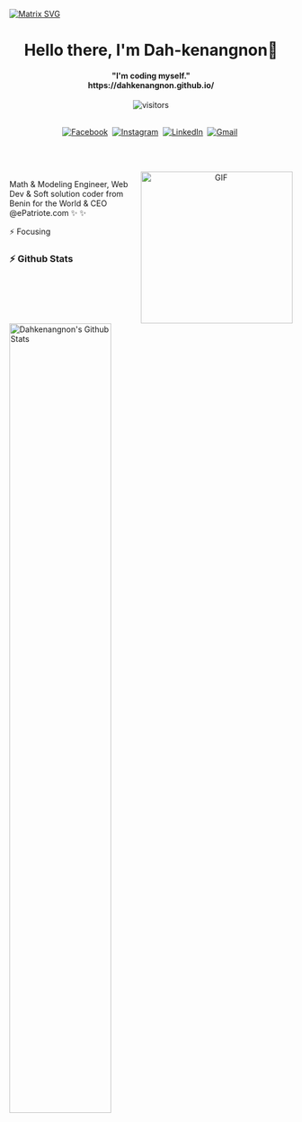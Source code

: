   [![Matrix SVG](https://raw.githubusercontent.com/rodrigograca31/rodrigograca31/master/matrix.svg)](https://www.youtube.com/Dahkenangnon) 
<p>
  <h1 align="center"><b>Hello there, I'm Dah-kenangnon👋</b></h1>
</p>

<p align="center">
  <h4 align="center"><b>"I'm coding myself."</b><br> https://dahkenangnon.github.io/</h4>
 
</p>

<p align="center">
    <img align="center" alt="visitors" src="https://gpvc.arturio.dev/Dahkenangnon" />
</p>

<p align="center">
<br>
<a href="https://web.facebook.com/profile.php?id=100006288829164"><img src="https://img.shields.io/badge/facebook-%231877F2.svg?&style=for-the-badge&logo=facebook&logoColor=white" alt="Facebook" /></a>&nbsp;
<a href="https://instagram.com/epatriote"><img src="https://img.shields.io/badge/instagram-%23E4405F.svg?&style=for-the-badge&logo=instagram&logoColor=white" alt="Instagram" /></a>&nbsp;
<a href="https://www.youtube.com/Dahkenangnon"><img src="https://img.shields.io/badge/youtube-%230077B5.svg?&style=for-the-badge&logo=youtube&logoColor=red" alt="LinkedIn" /></a>&nbsp;
<a href="mailto:dah.kenangnon@gmail.com?subject=Yo+Dah+kenangnon"><img src="https://img.shields.io/badge/gmail-%23D14836.svg?&style=for-the-badge&logo=gmail&logoColor=white" alt="Gmail"/></a>&nbsp;
</p>

<br>

<p align="center">
<br>
<img align="right" height="270px" alt="GIF" src="https://avatars2.githubusercontent.com/u/57219141?s=460&u=f0fb10260090a00c86ccac8bd84f76673258a4e5&v=4" />

Math & Modeling Engineer, Web Dev & Soft solution coder from Benin for the World & CEO @ePatriote.com ✨ ✨

⚡ Focusing
</p>

### :zap: Github Stats

  <img align="left" src="https://github-readme-stats.sumanth-talluri.vercel.app/api?username=Dahkenangnon&show_icons=true&title_color=fff&icon_color=79ff97&text_color=efefef&bg_color=24292e" alt="Dahkenangnon's Github Stats" width="60%">
